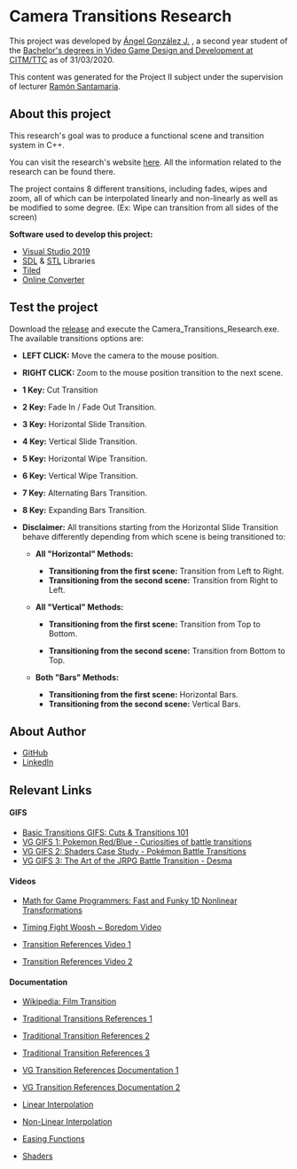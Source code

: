 # Camera Transitions Research

This project was developed by [Ángel González J.]([https://www.linkedin.com/in/%C3%A1ngel-gonz%C3%A1lez-jim%C3%A9nez-147174196/?locale=es_ES](https://www.linkedin.com/in/ángel-gonzález-jiménez-147174196/?locale=es_ES)) , a second year student of the [Bachelor's degrees in Video Game Design and Development at CITM/TTC](<https://www.citm.upc.edu/ing/estudis/graus-videojocs/>) as of 31/03/2020. 

This content was generated for the Project II subject under the supervision of lecturer [Ramón Santamaria](<https://www.linkedin.com/in/raysan/>).



## About this project

This research's goal was to produce a functional scene and transition system in C++.

You can visit the research's website [here](<https://barcinolechiguino.github.io/Camera-Transitions-Research/>). All the information related to the research can be found there.

The project contains 8 different transitions, including fades, wipes and zoom, all of which can be interpolated linearly and non-linearly as well as be modified to some degree. (Ex: Wipe can transition from all sides of the screen)



**Software used to develop this project:**

* [Visual Studio 2019](<https://visualstudio.microsoft.com/es/vs/?rr=https%3A%2F%2Fwww.google.com%2F>)
* [SDL](<https://www.libsdl.org/>) & [STL](<http://www.cplusplus.com/reference/stl/>) Libraries
* [Tiled](<https://www.mapeditor.org/>)
* [Online Converter](<https://www.onlineconverter.com/video-to-gif>)



## Test the project

Download the [release](<https://github.com/BarcinoLechiguino/Camera-Transitions-Research/releases>) and execute the Camera_Transitions_Research.exe. The available transitions options are:

* **LEFT CLICK:**  Move the camera to the mouse position. 
* **RIGHT CLICK:** Zoom to the mouse position transition to the next scene.
* **1 Key:** Cut Transition
* **2 Key:**  Fade In / Fade Out Transition.
* **3 Key:** Horizontal Slide Transition. 
* **4 Key:** Vertical Slide Transition.
* **5 Key:** Horizontal Wipe Transition.
* **6 Key:** Vertical Wipe Transition.
* **7 Key:**  Alternating Bars Transition.
* **8 Key:** Expanding Bars Transition.



* **Disclaimer:** All transitions starting from the Horizontal Slide Transition behave differently depending from which scene is being transitioned to: 

  * **All "Horizontal" Methods:**

    * **Transitioning from the first scene:** Transition from Left to Right.
    * **Transitioning from the second scene:** Transition from Right to Left.

  * **All "Vertical" Methods:**

    * **Transitioning from the first scene:** Transition from Top to Bottom.

    * **Transitioning from the second scene:** Transition from Bottom to Top.

      

  * **Both "Bars" Methods:** 

    * **Transitioning from the first scene:** Horizontal Bars.
    * **Transitioning from the second scene:** Vertical Bars.



## About Author

* [GitHub](<https://github.com/BarcinoLechiguino>)
* [LinkedIn]([https://www.linkedin.com/in/%C3%A1ngel-gonz%C3%A1lez-jim%C3%A9nez-147174196](https://www.linkedin.com/in/ángel-gonzález-jiménez-147174196))



## Relevant Links

#### **GIFS**

* [Basic Transitions GIFS: Cuts & Transitions 101 ](<https://www.youtube.com/watch?v=OAH0MoAv2CI>)
* [VG GIFS 1: Pokemon Red/Blue - Curiosities of battle transitions](<https://www.youtube.com/watch?v=YbDCXJ0xH2g>)
* [VG GIFS 2: Shaders Case Study - Pokémon Battle Transitions](<https://www.youtube.com/watch?v=LnAoD7hgDxw>)
* [VG GIFS 3: The Art of the JRPG Battle Transition - Desma](<https://www.youtube.com/watch?v=Bgx26kfXzlg>)



#### **Videos** 

* [Math for Game Programmers: Fast and Funky 1D Nonlinear Transformations](<https://www.youtube.com/watch?v=mr5xkf6zSzk>)

* [Timing Fight Woosh ~ Boredom Video](<https://www.youtube.com/watch?v=9RoHMNXE6YM>)
* [Transition References Video 1](<https://www.youtube.com/watch?v=BagcGilr5vc>)
* [Transition References Video 2](<https://www.youtube.com/watch?v=AxtjgdsvyLk&feature=youtu.be>)



#### **Documentation** 

* [Wikipedia: Film Transition](<https://en.wikipedia.org/wiki/Film_transition>)
* [Traditional Transitions References 1](<https://biteable.com/blog/tips/video-transitions-effects-examples/>)
* [Traditional Transition References 2](<https://www.mentalfloss.com/article/21028/5-film-transitions-worth-knowing>)
* [Traditional Transition References 3](<https://www.premiumbeat.com/blog/the-hidden-meaning-behind-popular-video-transitions/>)
* [VG Transition References Documentation 1](<http://www.davetech.co.uk/screentransitions>)
* [VG Transition References Documentation 2](<http://www.ibuprogames.com/2015/11/10/camera-transitions/>)

* [Linear Interpolation](<https://blog.bitbull.com/2019/11/13/a-lerp-smoothing-tutorial-and-example-code/>)
* [Non-Linear Interpolation](<https://gamedev.stackexchange.com/questions/14799/non-linear-interpolation>)

* [Easing Functions](<https://easings.net/en>)
* [Shaders](<https://www.webopedia.com/TERM/S/shader.html>)
